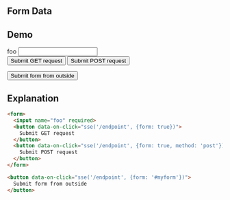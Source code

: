 ## Form Data

## Demo

<form id="myform" class="space-y-8">
  <label class="flex items-center gap-2 input input-bordered">
    foo
    <input name="foo" required class="grow"/>
  </label>
  <div class="space-x-4">
    <button data-on-click="sse('/examples/form_data/data', {form: true})" class="btn btn-primary">
      Submit GET request
    </button>
    <button data-on-click="sse('/examples/form_data/data', {form: true, method: 'post'})" class="btn btn-primary">
      Submit POST request
    </button>
  </div>
</form>

<button data-on-click="sse('/examples/form_data/data', {form: '#myform'})" class="btn btn-primary">
  Submit form from outside
</button>

## Explanation

```html
<form>
  <input name="foo" required>
  <button data-on-click="sse('/endpoint', {form: true})">
    Submit GET request
  </button>
  <button data-on-click="sse('/endpoint', {form: true, method: 'post'})">
    Submit POST request
  </button>
</form>

<button data-on-click="sse('/endpoint', {form: '#myform'})">
  Submit form from outside
</button>
```